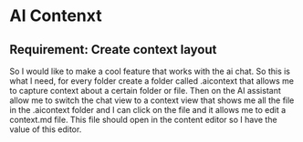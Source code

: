 # AI Contenxt

## Requirement: Create context layout
So I would like to make a cool feature that works with the ai chat. So this is what I need, for every folder create a folder called .aicontext that allows me to capture context about a certain folder or file. Then on the AI assistant allow me to switch the chat view to a context view that shows me all the file in the .aicontext folder and I can click on the file and it allows me to edit a context.md file. This file should open in the content editor so I have the value of this editor.

